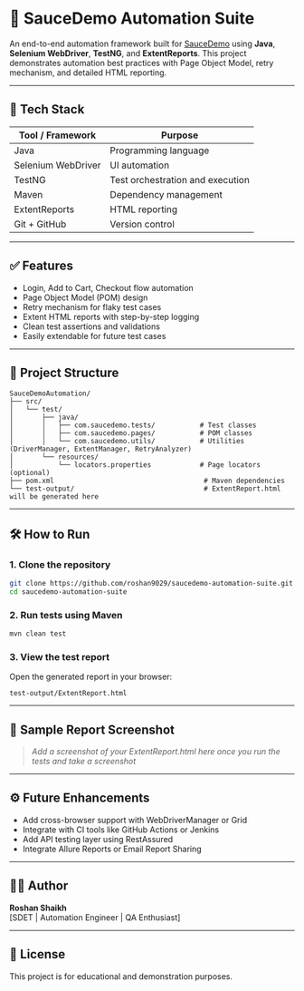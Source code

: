 # 🧪 SauceDemo Automation Suite

An end-to-end automation framework built for [SauceDemo](https://www.saucedemo.com) using **Java**, **Selenium WebDriver**, **TestNG**, and **ExtentReports**. This project demonstrates automation best practices with Page Object Model, retry mechanism, and detailed HTML reporting.

---

## 🚀 Tech Stack

| Tool / Framework | Purpose                          |
|------------------|----------------------------------|
| Java             | Programming language             |
| Selenium WebDriver | UI automation                  |
| TestNG           | Test orchestration and execution |
| Maven            | Dependency management            |
| ExtentReports    | HTML reporting                   |
| Git + GitHub     | Version control                  |

---

## ✅ Features

- Login, Add to Cart, Checkout flow automation
- Page Object Model (POM) design
- Retry mechanism for flaky test cases
- Extent HTML reports with step-by-step logging
- Clean test assertions and validations
- Easily extendable for future test cases

---

## 📂 Project Structure

```
SauceDemoAutomation/
├── src/
│   └── test/
│       ├── java/
│       │   ├── com.saucedemo.tests/           # Test classes
│       │   ├── com.saucedemo.pages/           # POM classes
│       │   └── com.saucedemo.utils/           # Utilities (DriverManager, ExtentManager, RetryAnalyzer)
│       └── resources/
│           └── locators.properties            # Page locators (optional)
├── pom.xml                                     # Maven dependencies
└── test-output/                                # ExtentReport.html will be generated here
```

---

## 🛠️ How to Run

### 1. Clone the repository
```bash
git clone https://github.com/roshan9029/saucedemo-automation-suite.git
cd saucedemo-automation-suite
```

### 2. Run tests using Maven
```bash
mvn clean test
```

### 3. View the test report
Open the generated report in your browser:

```
test-output/ExtentReport.html
```

---

## 📸 Sample Report Screenshot

> *Add a screenshot of your ExtentReport.html here once you run the tests and take a screenshot*

---

## ⚙️ Future Enhancements

- Add cross-browser support with WebDriverManager or Grid
- Integrate with CI tools like GitHub Actions or Jenkins
- Add API testing layer using RestAssured
- Integrate Allure Reports or Email Report Sharing

---

## 👨‍💻 Author

**Roshan Shaikh**  
[SDET | Automation Engineer | QA Enthusiast]

---

## 📎 License

This project is for educational and demonstration purposes.
